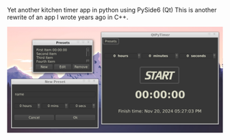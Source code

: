 Yet another kitchen timer app in python using PySide6 (Qt)
This is another rewrite of an app I wrote years ago in C++.

![timer screenshot](assets/kitchen-timer-11-20.png)